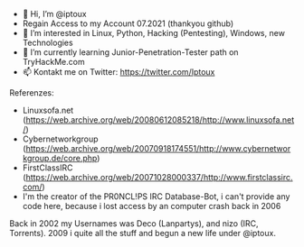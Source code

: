 - 👋 Hi, I’m @iptoux
- Regain Access to my Account 07.2021 (thankyou github)
- 👀 I’m interested in Linux, Python, Hacking (Pentesting), Windows, new Technologies
- 🌱 I’m currently learning Junior-Penetration-Tester path on TryHackMe.com
- 📫 Kontakt me on Twitter: https://twitter.com/Iptoux


Referenzes: 
- Linuxsofa.net (https://web.archive.org/web/20080612085218/http://www.linuxsofa.net/)
- Cybernetworkgroup (https://web.archive.org/web/20070918174551/http://www.cybernetworkgroup.de/core.php)
- FirstClassIRC (https://web.archive.org/web/20071028000337/http://www.firstclassirc.com/)
- I'm the creator of the PR0NCL!PS IRC Database-Bot, i can't provide any code here, because i lost access by an computer crash back in 2006

Back in 2002 my Usernames was Deco (Lanpartys), and nizo (IRC, Torrents). 2009 i quite all the stuff and begun a new life under @iptoux.


<!---
iptoux/iptoux is a ✨ special ✨ repository because its `README.md` (this file) appears on your GitHub profile.
You can click the Preview link to take a look at your changes.
--->
